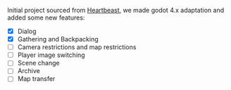 Initial project sourced from [Heartbeast](https://www.youtube.com/@uheartbeast/videos), we made godot 4.x adaptation and added some new features:
- [x] Dialog
- [x] Gathering and Backpacking
- [ ] Camera restrictions and map restrictions
- [ ] Player image switching
- [ ] Scene change
- [ ] Archive
- [ ] Map transfer
